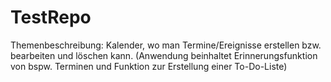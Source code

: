 # TestRepo
Themenbeschreibung: Kalender, wo man Termine/Ereignisse erstellen bzw. bearbeiten und löschen kann. (Anwendung beinhaltet Erinnerungsfunktion von bspw. Terminen und Funktion zur Erstellung einer To-Do-Liste)
